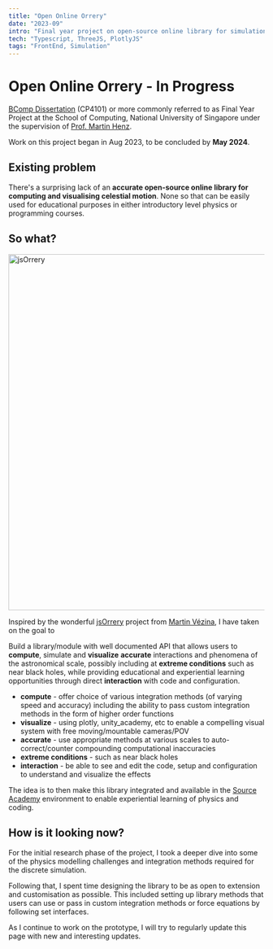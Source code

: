 ```yaml
---
title: "Open Online Orrery"
date: "2023-09"
intro: "Final year project on open-source online library for simulation of celestial motion"
tech: "Typescript, ThreeJS, PlotlyJS"
tags: "FrontEnd, Simulation"
---
```


# Open Online Orrery - In Progress

[BComp Dissertation](https://www.comp.nus.edu.sg/programmes/ug/project/fyp/) (CP4101) or more commonly referred to as Final Year Project at the School of Computing, National University of Singapore under the supervision of [Prof. Martin Henz](https://www.comp.nus.edu.sg/cs/people/henz/).

Work on this project began in Aug 2023, to be concluded by **May 2024**.

## Existing problem

There's a surprising lack of an **accurate open-source online library for computing and visualising celestial motion**. None so that can be easily used for educational purposes in either introductory level physics or programming courses.

## So what?

<img alt="jsOrrery" src="/images/jsOrrery.gif" width="700" />

Inspired by the wonderful [jsOrrery](https://mgvez.github.io/jsorrery/) project from [Martin Vézina](https://github.com/mgvez), I have taken on the goal to

Build a library/module with well documented API that allows users to **compute**, simulate and **visualize** **accurate** interactions and phenomena of the astronomical scale, possibly including at **extreme conditions** such as near black holes, while providing educational and experiential learning opportunities through direct **interaction** with code and configuration.

- **compute** - offer choice of various integration methods (of varying speed and accuracy) including the ability to pass custom integration methods in the form of higher order functions
- **visualize** - using plotly, unity_academy, etc to enable a compelling visual system with free moving/mountable cameras/POV
- **accurate** - use appropriate methods at various scales to auto-correct/counter compounding computational inaccuracies
- **extreme conditions** - such as near black holes
- **interaction** - be able to see and edit the code, setup and configuration to understand and visualize the effects

The idea is to then make this library integrated and available in the [Source Academy](https://about.sourceacademy.org/) environment to enable experiential learning of physics and coding.

## How is it looking now?

For the initial research phase of the project, I took a deeper dive into some of the physics modelling challenges and integration methods required for the discrete simulation.

Following that, I spent time designing the library to be as open to extension and customisation as possible. This included setting up library methods that users can use or pass in custom integration methods or force equations by following set interfaces.

As I continue to work on the prototype, I will try to regularly update this page with new and interesting updates.
